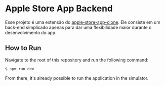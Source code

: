 # Apple Store App Backend

Esse projeto é uma extensão do [apple-store-app-clone](https://github.com/felipeisraelvidal/apple-store-app-clone). Ele consiste em um back-end simplicado apenas para dar uma flexibilidade maior durante o desenvolvimento do app.

## How to Run

Navigate to the root of this repository and run the following command:

    $ npm run dev

From there, it's already possible to run the application in the simulator.
